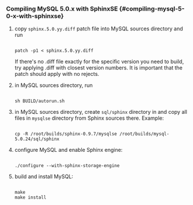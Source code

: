 ### Compiling MySQL 5.0.x with SphinxSE {#compiling-mysql-5-0-x-with-sphinxse}

1.  copy `sphinx.5.0.yy.diff` patch file into MySQL sources directory and run

    ```

    patch -p1 < sphinx.5.0.yy.diff

    ```

    If there&#039;s no .diff file exactly for the specific version you need to build, try applying .diff with closest version numbers. It is important that the patch should apply with no rejects.

2.  in MySQL sources directory, run

    ```

    sh BUILD/autorun.sh

    ```

3.  in MySQL sources directory, create `sql/sphinx` directory in and copy all files in `mysqlse` directory from Sphinx sources there. Example:

    ```

    cp -R /root/builds/sphinx-0.9.7/mysqlse /root/builds/mysql-5.0.24/sql/sphinx

    ```

4.  configure MySQL and enable Sphinx engine:

    ```

    ./configure --with-sphinx-storage-engine

    ```

5.  build and install MySQL:

    ```

    make
    make install

    ```